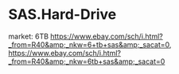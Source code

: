 # SAS.Hard-Drive
market: 6TB https://www.ebay.com/sch/i.html?_from=R40&amp;_nkw=6+tb+sas&amp;_sacat=0, https://www.ebay.com/sch/i.html?_from=R40&amp;_nkw=6tb+sas&amp;_sacat=0
